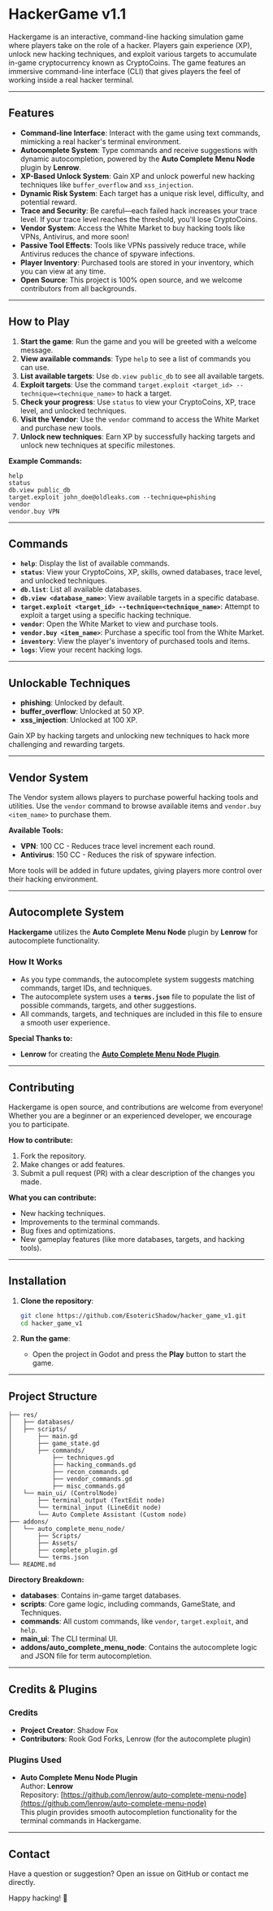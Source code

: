 # **HackerGame v1.1**

Hackergame is an interactive, command-line hacking simulation game where players take on the role of a hacker. Players gain experience (XP), unlock new hacking techniques, and exploit various targets to accumulate in-game cryptocurrency known as CryptoCoins. The game features an immersive command-line interface (CLI) that gives players the feel of working inside a real hacker terminal.

---

## **Features**
- **Command-line Interface**: Interact with the game using text commands, mimicking a real hacker's terminal environment.
- **Autocomplete System**: Type commands and receive suggestions with dynamic autocompletion, powered by the **Auto Complete Menu Node** plugin by **Lenrow**.
- **XP-Based Unlock System**: Gain XP and unlock powerful new hacking techniques like `buffer_overflow` and `xss_injection`.
- **Dynamic Risk System**: Each target has a unique risk level, difficulty, and potential reward.
- **Trace and Security**: Be careful—each failed hack increases your trace level. If your trace level reaches the threshold, you'll lose CryptoCoins.
- **Vendor System**: Access the White Market to buy hacking tools like VPNs, Antivirus, and more soon!
- **Passive Tool Effects**: Tools like VPNs passively reduce trace, while Antivirus reduces the chance of spyware infections.
- **Player Inventory**: Purchased tools are stored in your inventory, which you can view at any time.
- **Open Source**: This project is 100% open source, and we welcome contributors from all backgrounds.

---

## **How to Play**
1. **Start the game**: Run the game and you will be greeted with a welcome message.
2. **View available commands**: Type `help` to see a list of commands you can use.
3. **List available targets**: Use `db.view public_db` to see all available targets.
4. **Exploit targets**: Use the command `target.exploit <target_id> --technique=<technique_name>` to hack a target.
5. **Check your progress**: Use `status` to view your CryptoCoins, XP, trace level, and unlocked techniques.
6. **Visit the Vendor**: Use the `vendor` command to access the White Market and purchase new tools.
7. **Unlock new techniques**: Earn XP by successfully hacking targets and unlock new techniques at specific milestones.

**Example Commands:**
```
help
status
db.view public_db
target.exploit john_doe@oldleaks.com --technique=phishing
vendor
vendor.buy VPN
```

---

## **Commands**
- **`help`**: Display the list of available commands.
- **`status`**: View your CryptoCoins, XP, skills, owned databases, trace level, and unlocked techniques.
- **`db.list`**: List all available databases.
- **`db.view <database_name>`**: View available targets in a specific database.
- **`target.exploit <target_id> --technique=<technique_name>`**: Attempt to exploit a target using a specific hacking technique.
- **`vendor`**: Open the White Market to view and purchase tools.
- **`vendor.buy <item_name>`**: Purchase a specific tool from the White Market.
- **`inventory`**: View the player's inventory of purchased tools and items.
- **`logs`**: View your recent hacking logs.

---

## **Unlockable Techniques**
- **phishing**: Unlocked by default.
- **buffer_overflow**: Unlocked at 50 XP.
- **xss_injection**: Unlocked at 100 XP.

Gain XP by hacking targets and unlocking new techniques to hack more challenging and rewarding targets.

---

## **Vendor System**
The Vendor system allows players to purchase powerful hacking tools and utilities. Use the `vendor` command to browse available items and `vendor.buy <item_name>` to purchase them.

**Available Tools:**
- **VPN**: 100 CC - Reduces trace level increment each round.
- **Antivirus**: 150 CC - Reduces the risk of spyware infection.

More tools will be added in future updates, giving players more control over their hacking environment.

---

## **Autocomplete System**
**Hackergame** utilizes the **Auto Complete Menu Node** plugin by **Lenrow** for autocomplete functionality.

### **How It Works**
- As you type commands, the autocomplete system suggests matching commands, target IDs, and techniques.
- The autocomplete system uses a **`terms.json`** file to populate the list of possible commands, targets, and other suggestions.
- All commands, targets, and techniques are included in this file to ensure a smooth user experience.

**Special Thanks to:**
- **Lenrow** for creating the [**Auto Complete Menu Node Plugin**](https://github.com/lenrow/auto-complete-menu-node).

---

## **Contributing**
Hackergame is open source, and contributions are welcome from everyone! Whether you are a beginner or an experienced developer, we encourage you to participate.

**How to contribute:**
1. Fork the repository.
2. Make changes or add features.
3. Submit a pull request (PR) with a clear description of the changes you made.

**What you can contribute:**
- New hacking techniques.
- Improvements to the terminal commands.
- Bug fixes and optimizations.
- New gameplay features (like more databases, targets, and hacking tools).

---

## **Installation**
1. **Clone the repository**:
   ```bash
   git clone https://github.com/EsotericShadow/hacker_game_v1.git
   cd hacker_game_v1
   ```

2. **Run the game**:
   - Open the project in Godot and press the **Play** button to start the game.

---

## **Project Structure**
```
├── res/
│   ├── databases/
│   ├── scripts/
│       ├── main.gd
│       ├── game_state.gd
│       ├── commands/
│           ├── techniques.gd
│           ├── hacking_commands.gd
│           ├── recon_commands.gd
│           ├── vendor_commands.gd
│           ├── misc_commands.gd
│   └── main_ui/ (ControlNode)
│       ├── terminal_output (TextEdit node)
│       └── terminal_input (LineEdit node)
│       └── Auto Complete Assistant (Custom node)
├── addons/
│   └── auto_complete_menu_node/
│       ├── Scripts/
│       ├── Assets/
│       ├── complete_plugin.gd
│       └── terms.json
└── README.md
```

**Directory Breakdown:**
- **databases**: Contains in-game target databases.
- **scripts**: Core game logic, including commands, GameState, and Techniques.
- **commands**: All custom commands, like `vendor`, `target.exploit`, and `help`.
- **main_ui**: The CLI terminal UI.
- **addons/auto_complete_menu_node**: Contains the autocomplete logic and JSON file for term autocompletion.

---

## **Credits & Plugins**
### **Credits**
- **Project Creator**: Shadow Fox
- **Contributors**: Rook God Forks, Lenrow (for the autocomplete plugin)

### **Plugins Used**
- **Auto Complete Menu Node Plugin**  
  Author: **Lenrow**  
  Repository: [https://github.com/lenrow/auto-complete-menu-node](https://github.com/lenrow/auto-complete-menu-node)  
  This plugin provides smooth autocompletion functionality for the terminal commands in Hackergame.

---

## **Contact**
Have a question or suggestion? Open an issue on GitHub or contact me directly.

Happy hacking! 🎉



